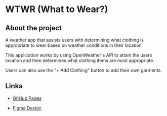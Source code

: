# WTWR (What to Wear?)

## About the project
A weather app that assists users with determining what clothing is appropriate to wear based on weather conditions in their location. 

This application works by using OpenWeather's API to attain the users location and then determines what clothing items are most appropriate. 

Users can also use the "+ Add Clothing" button to add their own garments. 

## Links

- [GitHub Pages]()

- [Figma Design](https://www.figma.com/file/DTojSwldenF9UPKQZd6RRb/Sprint-10%3A-WTWR)
